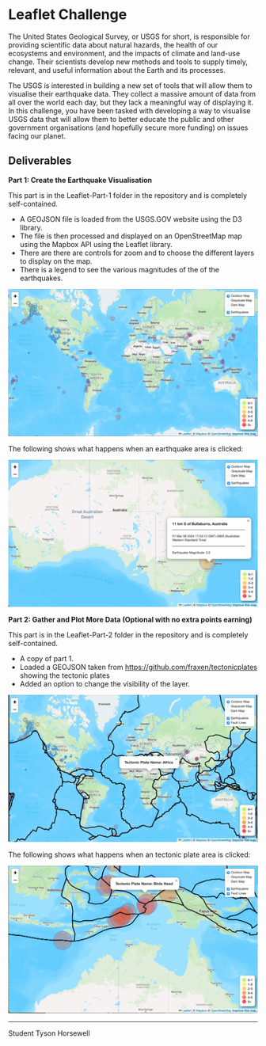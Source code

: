 # Leaflet Challenge

The United States Geological Survey, or USGS for short, is responsible for providing scientific data about natural hazards, the health of our ecosystems and environment, and the impacts of climate and land-use change. Their scientists develop new methods and tools to supply timely, relevant, and useful information about the Earth and its processes.

The USGS is interested in building a new set of tools that will allow them to visualise their earthquake data. They collect a massive amount of data from all over the world each day, but they lack a meaningful way of displaying it. In this challenge, you have been tasked with developing a way to visualise USGS data that will allow them to better educate the public and other government organisations (and hopefully secure more funding) on issues facing our planet.

## Deliverables

**Part 1: Create the Earthquake Visualisation**

This part is in the Leaflet-Part-1 folder in the repository and is completely self-contained.

* A GEOJSON file is loaded from the USGS.GOV website using the D3 library.
* The file is then processed and displayed on an OpenStreetMap map using the Mapbox API using the Leaflet library.
* There are there are controls for zoom and to choose the different layers to display on the map.
* There is a legend to see the various magnitudes of the of the earthquakes.

![Image of world map showing various earthquakes](/images/map-1.png "Map of part 1 of the challenge")

The following shows what happens when an earthquake area is clicked:

![Image of world map showing what happens when an earthquake area is clicked](/images/map-1-click.png "Map of part 1 of the challenge")

**Part 2: Gather and Plot More Data (Optional with no extra points earning)**

This part is in the Leaflet-Part-2 folder in the repository and is completely self-contained.

* A copy of part 1.
* Loaded a GEOJSON taken from https://github.com/fraxen/tectonicplates showing the tectonic plates
* Added an option to change the visibility of the layer.

![Image of world map showing various earthquakes](/images/map-2.png "Map of part 2 of the challenge")

The following shows what happens when an tectonic plate area is clicked:

![Image of world map showing what happens when an earthquake area is clicked](/images/map-2-click.png "Map of part 1 of the challenge")

---
Student Tyson Horsewell
